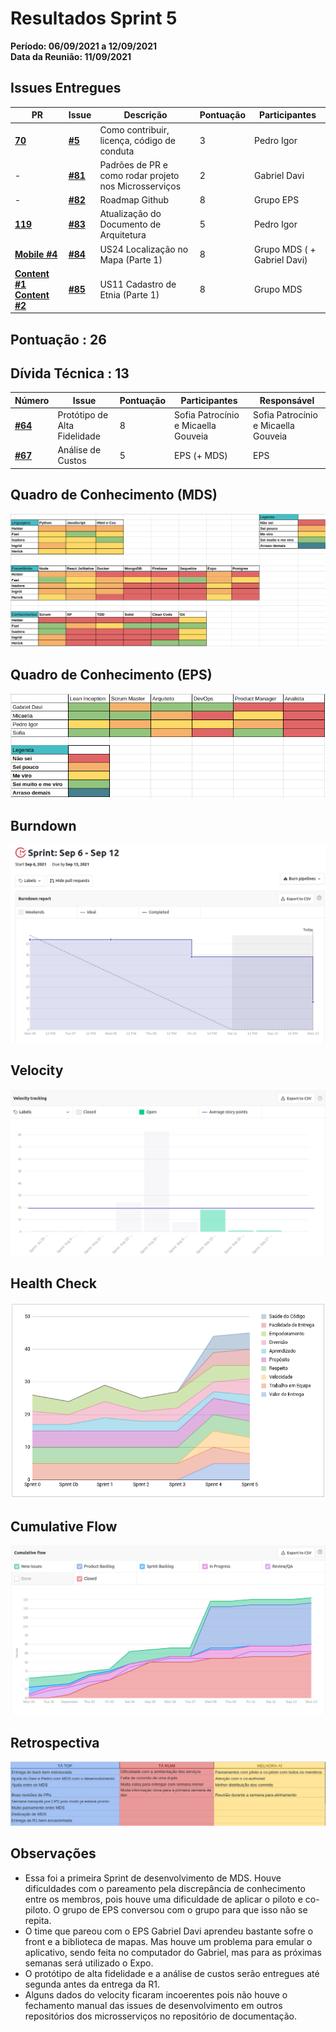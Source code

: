 # Resultados Sprint 5

**Período: 06/09/2021 a 12/09/2021**<br>
**Data da Reunião: 11/09/2021**

## Issues Entregues
| PR | Issue | Descrição | Pontuação | Participantes |
|----|-------|-----------|-----------|---------------|
| [**70**](https://github.com/fga-eps-mds/2021.1-Multilind-Docs/pull/70) | [**#5**](https://github.com/fga-eps-mds/2021.1-Linguas-Indigenas-Docs/issues/5) | Como contribuir, licença, código de conduta | 3 | Pedro Igor |
| - | [**#81**](https://github.com/fga-eps-mds/2021.1-Linguas-Indigenas-Docs/issues/81) | Padrões de PR e como rodar projeto nos Microsserviços | 2 | Gabriel Davi |
| -|[**#82**](https://github.com/fga-eps-mds/2021.1-Linguas-Indigenas-Docs/issues/82) | Roadmap Github | 8 | Grupo EPS | Grupo EPS |
| [**119**](https://github.com/fga-eps-mds/2021.1-Multilind-Docs/pull/119) | [**#83**](https://github.com/fga-eps-mds/2021.1-Linguas-Indigenas-Docs/issues/83) | Atualização do Documento de Arquitetura | 5 | Pedro Igor |
| [**Mobile #4**](https://github.com/fga-eps-mds/2021.1-Multilind-Mobile-App/pull/4) |[**#84**](https://github.com/fga-eps-mds/2021.1-Linguas-Indigenas-Docs/issues/84) | US24 Localização no Mapa (Parte 1) | 8 | Grupo MDS ( + Gabriel Davi) | Isadora e Ingrid ( + Gabriel Davi) |
| [**Content #1**](https://github.com/fga-eps-mds/2021.1-Multilind-content-server/pull/1) [**Content #2**](https://github.com/fga-eps-mds/2021.1-Multilind-content-server/pull/2)| [**#85**](https://github.com/fga-eps-mds/2021.1-Linguas-Indigenas-Docs/issues/82) | US11 Cadastro de Etnia (Parte 1) | 8 | Grupo MDS | Carlos Rafael, Helder e Hérick |

## Pontuação : 26

## Dívida Técnica : 13
| Número | Issue | Pontuação | Participantes | Responsável |
|--------|-------|-----------|---------------|-------------|
| [**#64**](https://github.com/fga-eps-mds/2021.1-Linguas-Indigenas-Docs/issues/64) | Protótipo de Alta Fidelidade | 8 | Sofia Patrocínio e Micaella Gouveia | Sofia Patrocínio e Micaella Gouveia |
| [**#67**](https://github.com/fga-eps-mds/2021.1-Indigenas-Docs/issues/67) | Análise de Custos | 5 | EPS (+ MDS) | EPS |

## Quadro de Conhecimento (MDS)
![quadro5](../../img/quadroConhecimento/quadro5.png)

## Quadro de Conhecimento (EPS)
![quadro5](../../img/quadroConhecimento/Equadro5.png)
## Burndown
![burn5](../../img/burndown/burndown5.png)

## Velocity
![velocity5](../../img/velocity/velocity5.png)

## Health Check
![health5](../../img/healthCheck/health5.png)

## Cumulative Flow
![cumulative5](../../img/cumulativeFlow/cumulative5.png)

## Retrospectiva
![retro5](../../img/retrospective/retro5.png)

## Observações
- Essa foi a primeira Sprint de desenvolvimento de MDS. Houve dificuldades com o pareamento pela discrepância de conhecimento entre os membros, pois houve uma dificuldade de aplicar o piloto e co-piloto. O grupo de EPS conversou com o grupo para que isso não se repita.
- O time que pareou com o EPS Gabriel Davi aprendeu bastante sofre o front e a biblioteca de mapas. Mas houve um problema para emular o aplicativo, sendo feita no computador do Gabriel, mas para as próximas semanas será utilizado o Expo.
- O protótipo de alta fidelidade e a análise de custos serão entregues até segunda antes da entrega da R1.
- Alguns dados do velocity ficaram incoerentes pois não houve o fechamento manual das issues de desenvolvimento em outros repositórios dos microsserviços no repositório de documentação.